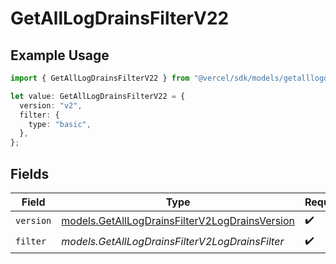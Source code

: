# GetAllLogDrainsFilterV22

## Example Usage

```typescript
import { GetAllLogDrainsFilterV22 } from "@vercel/sdk/models/getalllogdrainsop.js";

let value: GetAllLogDrainsFilterV22 = {
  version: "v2",
  filter: {
    type: "basic",
  },
};
```

## Fields

| Field                                                                                                  | Type                                                                                                   | Required                                                                                               | Description                                                                                            |
| ------------------------------------------------------------------------------------------------------ | ------------------------------------------------------------------------------------------------------ | ------------------------------------------------------------------------------------------------------ | ------------------------------------------------------------------------------------------------------ |
| `version`                                                                                              | [models.GetAllLogDrainsFilterV2LogDrainsVersion](../models/getalllogdrainsfilterv2logdrainsversion.md) | :heavy_check_mark:                                                                                     | N/A                                                                                                    |
| `filter`                                                                                               | *models.GetAllLogDrainsFilterV2LogDrainsFilter*                                                        | :heavy_check_mark:                                                                                     | N/A                                                                                                    |